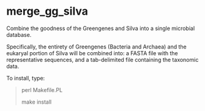 merge_gg_silva
==============

Combine the goodness of the Greengenes and Silva into a single microbial database.

Specifically, the entirety of Greengenes (Bacteria and Archaea) and the eukaryal portion of Silva will be combined into: a FASTA file with the representative sequences, and a tab-delimited file containing the taxonomic data.

To install, type:

> perl Makefile.PL
>
> make install
